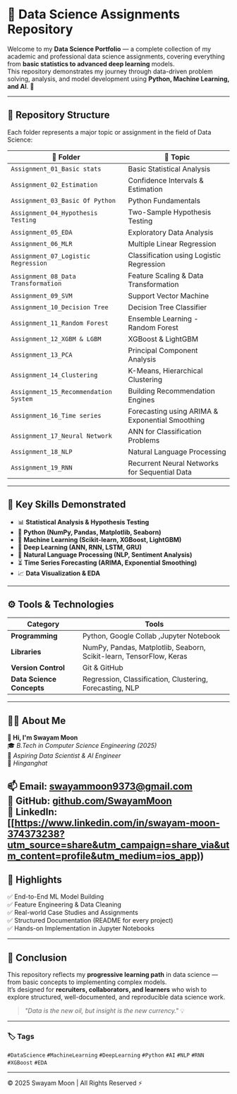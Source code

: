 # 🧠 Data Science Assignments Repository  

Welcome to my **Data Science Portfolio** — a complete collection of my academic and professional data science assignments, covering everything from **basic statistics to advanced deep learning** models.  
This repository demonstrates my journey through data-driven problem solving, analysis, and model development using **Python, Machine Learning, and AI**. 🚀  

---

## 📁 Repository Structure  
Each folder represents a major topic or assignment in the field of Data Science:  

| 📂 Folder | 📘 Topic |
|------------|----------|
| `Assignment_01_Basic stats` | Basic Statistical Analysis |
| `Assignment_02_Estimation` | Confidence Intervals & Estimation |
| `Assignment_03_Basic Of Python` | Python Fundamentals |
| `Assignment_04_Hypothesis Testing` | Two-Sample Hypothesis Testing |
| `Assignment_05_EDA` | Exploratory Data Analysis |
| `Assignment_06_MLR` | Multiple Linear Regression |
| `Assignment_07_Logistic Regression` | Classification using Logistic Regression |
| `Assignment_08_Data Transformation` | Feature Scaling & Data Transformation |
| `Assignment_09_SVM` | Support Vector Machine |
| `Assignment_10_Decision Tree` | Decision Tree Classifier |
| `Assignment_11_Random Forest` | Ensemble Learning - Random Forest |
| `Assignment_12_XGBM & LGBM` | XGBoost & LightGBM |
| `Assignment_13_PCA` | Principal Component Analysis |
| `Assignment_14_Clustering` | K-Means, Hierarchical Clustering |
| `Assignment_15_Recommendation System` | Building Recommendation Engines |
| `Assignment_16_Time series` | Forecasting using ARIMA & Exponential Smoothing |
| `Assignment_17_Neural Network` | ANN for Classification Problems |
| `Assignment_18_NLP` | Natural Language Processing |
| `Assignment_19_RNN` | Recurrent Neural Networks for Sequential Data |

---

## 🧩 Key Skills Demonstrated  

- 📊 **Statistical Analysis & Hypothesis Testing**  
- 🐍 **Python (NumPy, Pandas, Matplotlib, Seaborn)**  
- 🤖 **Machine Learning (Scikit-learn, XGBoost, LightGBM)**  
- 🧠 **Deep Learning (ANN, RNN, LSTM, GRU)**  
- 💬 **Natural Language Processing (NLP, Sentiment Analysis)**  
- ⏳ **Time Series Forecasting (ARIMA, Exponential Smoothing)**  
- 📈 **Data Visualization & EDA**  

---

## ⚙️ Tools & Technologies  

| Category | Tools |
|-----------|--------|
| **Programming** | Python, Google Collab ,Jupyter Notebook |
| **Libraries** | NumPy, Pandas, Matplotlib, Seaborn, Scikit-learn, TensorFlow, Keras |
| **Version Control** | Git & GitHub |
| **Data Science Concepts** | Regression, Classification, Clustering, Forecasting, NLP |

---

## 🧑‍💻 About Me  

**👋 Hi, I'm Swayam Moon**  
🎓 *B.Tech in Computer Science Engineering (2025)*  
💼 *Aspiring Data Scientist & AI Engineer*  
📍 *Hinganghat*  

📫 **Email:** swayammoon9373@gmail.com  
🔗 **GitHub:** [github.com/SwayamMoon](https://github.com/SwayamMoon)  
💼 **LinkedIn:** [[https://www.linkedin.com/in/swayam-moon-374373238?utm_source=share&utm_campaign=share_via&utm_content=profile&utm_medium=ios_app)) 
---

## 🌟 Highlights  

✅ End-to-End ML Model Building  
✅ Feature Engineering & Data Cleaning  
✅ Real-world Case Studies and Assignments  
✅ Structured Documentation (README for every project)  
✅ Hands-on Implementation in Jupyter Notebooks  

---

## 🏁 Conclusion  

This repository reflects my **progressive learning path** in data science — from basic concepts to implementing complex models.  
It’s designed for **recruiters, collaborators, and learners** who wish to explore structured, well-documented, and reproducible data science work.  

> *"Data is the new oil, but insight is the new currency."* 💡  

---

### 🏷️ Tags  
`#DataScience` `#MachineLearning` `#DeepLearning` `#Python` `#AI` `#NLP` `#RNN` `#XGBoost` `#EDA`

---

© 2025 Swayam Moon | All Rights Reserved ⚡
